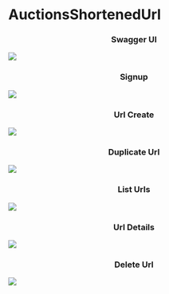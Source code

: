 # AuctionsShortenedUrl

<h3 align="center">Swagger UI</h3>
<img src="https://user-images.githubusercontent.com/72195347/140879619-05dae76f-cc33-4604-8aea-878fbbf49557.jpg">
<h3 align="center">Signup</h3>
<img src="https://user-images.githubusercontent.com/72195347/140879666-805d9347-a130-45a5-abde-c4f01bee3907.jpg">
<h3 align="center">Url Create</h3>
<img src="https://user-images.githubusercontent.com/72195347/140879708-48945c61-089c-40ba-958b-5b94720d94e3.jpg">
<h3 align="center">Duplicate Url</h3>
<img src="https://user-images.githubusercontent.com/72195347/140879906-8be583ac-ba9d-43c0-96a4-cb398b747df8.jpg">
<h3 align="center">List Urls</h3>
<img src="https://user-images.githubusercontent.com/72195347/140879752-e2b15c37-5e40-4313-9af2-c93dd74b6ccc.jpg">
<h3 align="center">Url Details</h3>
<img src="https://user-images.githubusercontent.com/72195347/140879808-89f280cf-9de7-425f-8b52-9d0c858adc31.jpg">
<h3 align="center">Delete Url</h3>
<img src="https://user-images.githubusercontent.com/72195347/140879866-d1cef2a4-c81f-4262-a7dd-06369bd64044.jpg">

